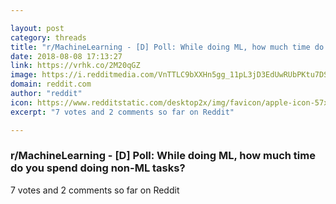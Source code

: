 ```yaml
---

layout: post
category: threads
title: "r/MachineLearning - [D] Poll: While doing ML, how much time do you spend doing non-ML tasks?"
date: 2018-08-08 17:13:27
link: https://vrhk.co/2M20qGZ
image: https://i.redditmedia.com/VnTTLC9bXXHn5gg_11pL3jD3EdUwRUbPKtu7DSj3kNQ.jpg?s=638948efa4830eb4e4445cf0c9a7c6ad
domain: reddit.com
author: "reddit"
icon: https://www.redditstatic.com/desktop2x/img/favicon/apple-icon-57x57.png
excerpt: "7 votes and 2 comments so far on Reddit"

---
```


### r/MachineLearning - [D] Poll: While doing ML, how much time do you spend doing non-ML tasks?

7 votes and 2 comments so far on Reddit